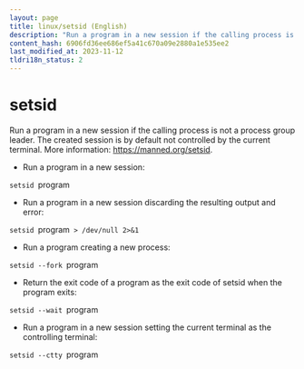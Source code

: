 ```yaml
---
layout: page
title: linux/setsid (English)
description: "Run a program in a new session if the calling process is not a process group leader."
content_hash: 6906fd36ee686ef5a41c670a09e2880a1e535ee2
last_modified_at: 2023-11-12
tldri18n_status: 2
---
```

# setsid

Run a program in a new session if the calling process is not a process group leader.
The created session is by default not controlled by the current terminal.
More information: <https://manned.org/setsid>.

- Run a program in a new session:

`setsid `<span class="tldr-var badge badge-pill bg-dark-lm bg-white-dm text-white-lm text-dark-dm font-weight-bold">program</span>

- Run a program in a new session discarding the resulting output and error:

`setsid `<span class="tldr-var badge badge-pill bg-dark-lm bg-white-dm text-white-lm text-dark-dm font-weight-bold">program</span>` > /dev/null 2>&1`

- Run a program creating a new process:

`setsid --fork `<span class="tldr-var badge badge-pill bg-dark-lm bg-white-dm text-white-lm text-dark-dm font-weight-bold">program</span>

- Return the exit code of a program as the exit code of setsid when the program exits:

`setsid --wait `<span class="tldr-var badge badge-pill bg-dark-lm bg-white-dm text-white-lm text-dark-dm font-weight-bold">program</span>

- Run a program in a new session setting the current terminal as the controlling terminal:

`setsid --ctty `<span class="tldr-var badge badge-pill bg-dark-lm bg-white-dm text-white-lm text-dark-dm font-weight-bold">program</span>
